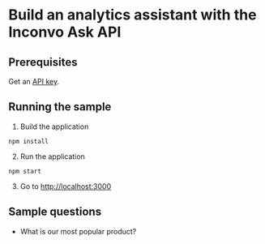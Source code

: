 # Build an analytics assistant with the Inconvo Ask API

## Prerequisites

Get an [API key](https://app.inconvo.ai).

## Running the sample

1. Build the application

```
npm install
```

2. Run the application

```
npm start
```

3. Go to [http://localhost:3000](http://localhost:3000)

## Sample questions

- What is our most popular product?
